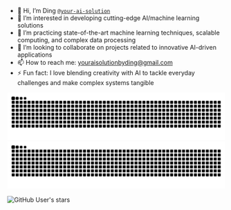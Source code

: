 - 👋 Hi, I’m Ding [`@your-ai-solution`](https://github.com/your-ai-solution)
- 👀 I’m interested in developing cutting-edge AI/machine learning solutions
- 🌱 I’m practicing state-of-the-art machine learning techniques, scalable computing, and complex data processing
- 💞️ I’m looking to collaborate on projects related to innovative AI-driven applications
- 📫 How to reach me: youraisolutionbyding@gmail.com
- ⚡ Fun fact: I love blending creativity with AI to tackle everyday challenges and make complex systems tangible

<!-- Snake contribution grid animation -->
![github contribution grid snake animation](https://raw.githubusercontent.com/your-ai-solution/your-ai-solution/output/github-contribution-grid-snake-dark.svg#gh-dark-mode-only)
![github contribution grid snake animation](https://raw.githubusercontent.com/your-ai-solution/your-ai-solution/output/github-contribution-grid-snake.svg#gh-light-mode-only)

<!-- Badge for stars -->
<p>
<img alt="GitHub User's stars" src="https://img.shields.io/github/stars/your-ai-solution?style=flat&label=Stars&color=%23e3b341">
</p>